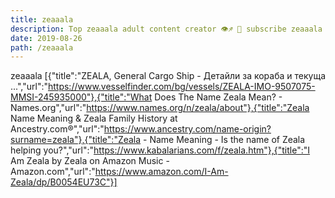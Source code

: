 ```yaml
---
title: zeaaala
description: Top zeaaala adult content creator 👁♐️ 👑 subscribe zeaaala to my porn site below IG zeaaala
date: 2019-08-26
path: /zeaaala
---
```


zeaaala
[{"title":"ZEALA, General Cargo Ship - Детайли за кораба и текуща ...","url":"https://www.vesselfinder.com/bg/vessels/ZEALA-IMO-9507075-MMSI-245935000"},{"title":"What Does The Name Zeala Mean? - Names.org","url":"https://www.names.org/n/zeala/about"},{"title":"Zeala Name Meaning & Zeala Family History at Ancestry.com®","url":"https://www.ancestry.com/name-origin?surname=zeala"},{"title":"Zeala - Name Meaning - Is the name of Zeala helping you?","url":"https://www.kabalarians.com/f/zeala.htm"},{"title":"I Am Zeala by Zeala on Amazon Music - Amazon.com","url":"https://www.amazon.com/I-Am-Zeala/dp/B0054EU73C"}]

